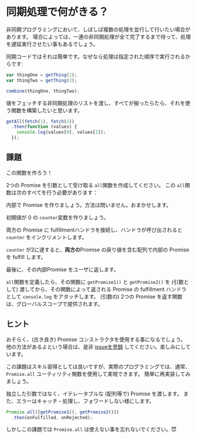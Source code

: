 # 同期処理で何がきる？

非同期プログラミングにおいて、しばしば複数の処理を並行して行いたい場合があります。
場合によっては、一連の非同期処理が全て完了するまで待って、処理を遅延実行させたい事もあるでしょう。

同期コードではそれは簡単です。なぜなら処理は指定された順序で実行されるからです:

```js
var thingOne = getThing(1);
var thingTwo = getThing(2);

combine(thingOne, thingTwo);
```

値をフェッチする非同期処理のリストを渡し、すべてが揃ったらたら、それを使う関数を構築したいと思います。


```js
getAll(fetch(1), fetch(2))
  .then(function (values) {
    console.log(values[0], values[1]);
  });
```

## 課題

この関数を作ろう！

2つの Promise を引数として受け取る `all`関数を作成してください。
この `all`関数は次のすべてを行う必要があります：

内部で Promise を作りましょう。方法は問いません。おまかせします。

初期値が 0 の `counter`変数を作りましょう。

両方の Promise に fulfillmentハンドラを接続し、ハンドラが呼び出されると `counter` をインクリメントします。

`counter` が2に達すると、**両方の**Promise の戻り値を含む配列で内部の Promise を fulfill します。

最後に、その内部Promise をユーザに返します。

`all`関数を定義したら、その関数に `getPromise1()` と `getPromise2()` を (引数として) 渡してから、その関数によって返される Promise の fulfillment ハンドラとして `console.log` をアタッチします。
(引数の) 2つの Promise を返す関数は、グローバルスコープで提供されます。


## ヒント

おそらく、(古き良き) Promise コンストラクタを使用する事になるでしょう。
他の方法があるよという場合は、是非 [issueを登録](https://github.com/stevekane/promise-it-wont-hurt/issues) してください。楽しみにしています。

この課題はスキル習得としては良いですが、実際のプログラミングでは、通常、`Promise.all` ユーティリティ関数を使用して実現できます。
簡単に再実装してみましょう。

独立した引数ではなく、イテレータブルな (配列等で) Promise を渡します。
また、エラーはキャッチ・処理し、フォワードしない様にします。

```js
Promise.all([getPromise1(), getPromise2()])
  .then(onFulfilled, onRejected);
```

しかしこの課題では `Promise.all` は使えない事を忘れないでください。😈

